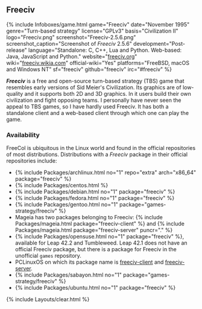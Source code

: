 ## Freeciv
{% include Infoboxes/game.html game="Freeciv" date="November 1995" genre="Turn-based strategy" license="GPLv3" basis="Civilization II" logo="Freeciv.png" screenshot="Freeciv-2.5.6.png" screenshot_caption="Screenshot of <i>Freeciv</i> 2.5.6" development="Post-release" language="Standalone: C, C++, Lua and Python. Web-based: Java, JavaScript and Python." website="<a href='http://freeciv.org/' link='_blank'>freeciv.org</a>" wiki="<a href='http://freeciv.wikia.com/wiki/Main_Page' link='_blank'>freeciv.wikia.com</a>" official-wiki="Yes" platforms="FreeBSD, macOS and Windows NT" sf="freeciv" github="freeciv" irc="#freeciv" %}

***Freeciv*** is a free and open-source turn-based strategy (TBS) game that resembles early versions of Sid Meier's Civilization. Its graphics are of low-quality and it supports both 2D and 3D graphics. In it users build their own civilization and fight opposing teams. I personally have never seen the appeal to TBS games, so I have hardly used Freeciv. It has both a standalone client and a web-based client through which one can play the game.

### Availability
FreeCol is ubiquitous in the Linux world and found in the official repositories of most distributions. Distributions with a *Freeciv* package in their official repositories include:

* {% include Packages/archlinux.html no="1" repo="extra" arch="x86_64" package="freeciv" %}
* {% include Packages/centos.html %}
* {% include Packages/debian.html no="1" package="freeciv" %}
* {% include Packages/fedora.html no="1" package="freeciv" %}
* {% include Packages/gentoo.html no="1" package="games-strategy/freeciv" %}
* Mageia has two packages belonging to Freeciv: {% include Packages/mageia.html package="freeciv-client" %} and {% include Packages/mageia.html package="freeciv-server" puncr="." %}
* {% include Packages/opensuse.html no="1" package="freeciv" %}, available for Leap 42.2 and Tumbleweed. Leap 42.1 does not have an official Freeciv package, but there is a package for Freeciv in the unofficial `games` repository. 
* PCLinuxOS on which its package name is [freeciv-client](https://pclinuxos.pkgs.org/rolling/pclinuxos-x86_64/freeciv-client-2.5.3-1pclos2016.x86_64.rpm.html) and [freeciv-server](https://pclinuxos.pkgs.org/rolling/pclinuxos-x86_64/freeciv-server-2.5.3-1pclos2016.x86_64.rpm.html). 
* {% include Packages/sabayon.html no="1" package="games-strategy/freeciv" %}
* {% include Packages/ubuntu.html no="1" package="freeciv" %}

{% include Layouts/clear.html %}
